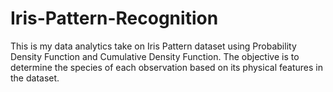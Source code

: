 # Iris-Pattern-Recognition
This is my data analytics take on Iris Pattern dataset using Probability Density Function and Cumulative Density Function.
The objective is to determine the species of each observation based on its physical features in the dataset.
